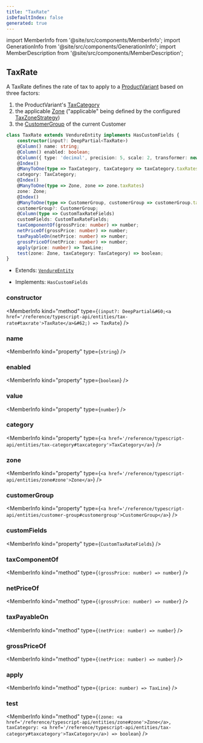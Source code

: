 ```yaml
---
title: "TaxRate"
isDefaultIndex: false
generated: true
---
```

<!-- This file was generated from the Vendure source. Do not modify. Instead, re-run the "docs:build" script -->
import MemberInfo from '@site/src/components/MemberInfo';
import GenerationInfo from '@site/src/components/GenerationInfo';
import MemberDescription from '@site/src/components/MemberDescription';


## TaxRate

<GenerationInfo sourceFile="packages/core/src/entity/tax-rate/tax-rate.entity.ts" sourceLine="25" packageName="@bb-vendure/core" />

A TaxRate defines the rate of tax to apply to a <a href='/reference/typescript-api/entities/product-variant#productvariant'>ProductVariant</a> based on three factors:

1. the ProductVariant's <a href='/reference/typescript-api/entities/tax-category#taxcategory'>TaxCategory</a>
2. the applicable <a href='/reference/typescript-api/entities/zone#zone'>Zone</a> ("applicable" being defined by the configured <a href='/reference/typescript-api/tax/tax-zone-strategy#taxzonestrategy'>TaxZoneStrategy</a>)
3. the <a href='/reference/typescript-api/entities/customer-group#customergroup'>CustomerGroup</a> of the current Customer

```ts title="Signature"
class TaxRate extends VendureEntity implements HasCustomFields {
    constructor(input?: DeepPartial<TaxRate>)
    @Column() name: string;
    @Column() enabled: boolean;
    @Column({ type: 'decimal', precision: 5, scale: 2, transformer: new DecimalTransformer() }) value: number;
    @Index()
    @ManyToOne(type => TaxCategory, taxCategory => taxCategory.taxRates)
    category: TaxCategory;
    @Index()
    @ManyToOne(type => Zone, zone => zone.taxRates)
    zone: Zone;
    @Index()
    @ManyToOne(type => CustomerGroup, customerGroup => customerGroup.taxRates, { nullable: true })
    customerGroup?: CustomerGroup;
    @Column(type => CustomTaxRateFields)
    customFields: CustomTaxRateFields;
    taxComponentOf(grossPrice: number) => number;
    netPriceOf(grossPrice: number) => number;
    taxPayableOn(netPrice: number) => number;
    grossPriceOf(netPrice: number) => number;
    apply(price: number) => TaxLine;
    test(zone: Zone, taxCategory: TaxCategory) => boolean;
}
```
* Extends: <code><a href='/reference/typescript-api/entities/vendure-entity#vendureentity'>VendureEntity</a></code>


* Implements: <code>HasCustomFields</code>



<div className="members-wrapper">

### constructor

<MemberInfo kind="method" type={`(input?: DeepPartial&#60;<a href='/reference/typescript-api/entities/tax-rate#taxrate'>TaxRate</a>&#62;) => TaxRate`}   />


### name

<MemberInfo kind="property" type={`string`}   />


### enabled

<MemberInfo kind="property" type={`boolean`}   />


### value

<MemberInfo kind="property" type={`number`}   />


### category

<MemberInfo kind="property" type={`<a href='/reference/typescript-api/entities/tax-category#taxcategory'>TaxCategory</a>`}   />


### zone

<MemberInfo kind="property" type={`<a href='/reference/typescript-api/entities/zone#zone'>Zone</a>`}   />


### customerGroup

<MemberInfo kind="property" type={`<a href='/reference/typescript-api/entities/customer-group#customergroup'>CustomerGroup</a>`}   />


### customFields

<MemberInfo kind="property" type={`CustomTaxRateFields`}   />


### taxComponentOf

<MemberInfo kind="method" type={`(grossPrice: number) => number`}   />


### netPriceOf

<MemberInfo kind="method" type={`(grossPrice: number) => number`}   />


### taxPayableOn

<MemberInfo kind="method" type={`(netPrice: number) => number`}   />


### grossPriceOf

<MemberInfo kind="method" type={`(netPrice: number) => number`}   />


### apply

<MemberInfo kind="method" type={`(price: number) => TaxLine`}   />


### test

<MemberInfo kind="method" type={`(zone: <a href='/reference/typescript-api/entities/zone#zone'>Zone</a>, taxCategory: <a href='/reference/typescript-api/entities/tax-category#taxcategory'>TaxCategory</a>) => boolean`}   />




</div>
